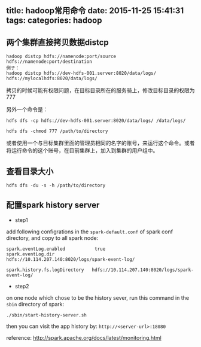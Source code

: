 title: hadoop常用命令
date: 2015-11-25 15:41:31
tags:
categories: hadoop
---

## 两个集群直接拷贝数据distcp

```
hadoop distcp hdfs://namenode:port/source hdfs://namenode:port/destination
例子：
hadoop distcp hdfs://dev-hdfs-001.server:8020/data/logs/ hdfs://mylocalhdfs:8020/data/logs/
```

拷贝的时候可能有权限问题，在目标目录所在的服务骑上，修改目标目录的权限为777

另外一个命令是：

```
hdfs dfs -cp hdfs://dev-hdfs-001.server:8020/data/logs/ /data/logs/
```

```
hdfs dfs -chmod 777 /path/to/directory
```

或者使用一个与目标集群里面的管理员相同的名字的账号，来运行这个命令。或者将运行命令的这个账号，在目前集群上，加入到集群的用户组中。

<!-- more -->

## 查看目录大小

```
hdfs dfs -du -s -h /path/to/directory
```

## 配置spark history server

* step1

add following configrations in the `spark-default.conf` of spark conf directory, and copy to all spark node:

```
spark.eventLog.enabled           true
spark.eventLog.dir               hdfs://10.114.207.140:8020/logs/spark-event-log/

spark.history.fs.logDirectory	hdfs://10.114.207.140:8020/logs/spark-event-log/
```

* step2

on one node which chose to be the history sever, run this command in the `sbin` directory of spark:

```
./sbin/start-history-server.sh
```

then you can visit the app history by: `http://<server-url>:18080`

reference: http://spark.apache.org/docs/latest/monitoring.html
